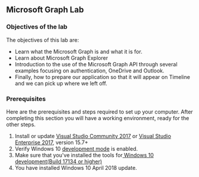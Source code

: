 ## Microsoft Graph Lab

### Objectives of the lab

The objectives of this lab are:

- Learn what the Microsoft Graph is and what it is for.
- Learn about Microsoft Graph Explorer
- Introduction to the use of the Microsoft Graph API through several examples focusing on authentication, OneDrive and Outlook.
- Finally, how to prepare our application so that it will appear on Timeline and we can pick up where we left off.

### Prerequisites

Here are the prerequisites and steps required to set up your computer. After completing this section you will have a working environment, ready for the other steps.

1. Install or update [Visual Studio Community 2017](https://www.visualstudio.com/vs/) or [Visual Studio Enterprise 2017](https://www.visualstudio.com/vs/), version 15.7+
2. Verify Windows 10 [development mode](https://docs.microsoft.com/windows/uwp/get-started/enable-your-device-for-development#accessing-settings-for-developers) is enabled.
3. Make sure that you've installed the tools for[ Windows 10 development(Build 17134 or higher)](https://developer.microsoft.com/windows/downloads)
4. You have installed Windows 10 April 2018 update.
